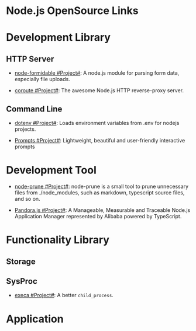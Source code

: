 # Node.js OpenSource Links

# Development Library

## HTTP Server

* [node-formidable #Project#](https://github.com/felixge/node-formidable): A node.js module for parsing form data, especially file uploads.

* [coroute #Project#](https://github.com/ethanent/coroute): The awesome Node.js HTTP reverse-proxy server.

## Command Line

* [dotenv #Project#](https://github.com/motdotla/dotenv): Loads environment variables from .env for nodejs projects.

* [Prompts #Project#](https://github.com/terkelg/prompts): Lightweight, beautiful and user-friendly interactive prompts

# Development Tool

* [node-prune #Project#](https://github.com/tj/node-prune): node-prune is a small tool to prune unnecessary files from ./node_modules, such as markdown, typescript source files, and so on.

* [Pandora.js #Project#](https://github.com/midwayjs/pandora): A Manageable, Measurable and Traceable Node.js Application Manager represented by Alibaba powered by TypeScript.

# Functionality Library

## Storage

## SysProc

* [execa #Project#](https://github.com/sindresorhus/execa): A better `child_process`.

# Application
